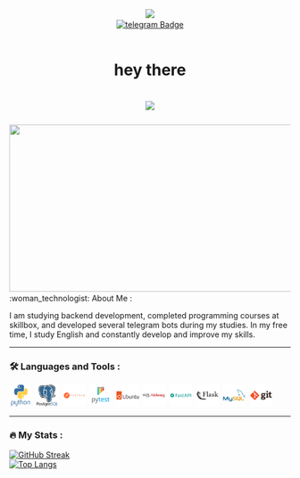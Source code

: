 <div id="header" align="center">
  <img src="https://media.giphy.com/media/M9gbBd9nbDrOTu1Mqx/giphy.gif" width="100"/>
   <div id="badges">
      <a href="https://t.me/Seyran1903">
        <img src="https://img.shields.io/badge/telegram-blue?style=for-the-badge&logo=telegram&logoColor=white" alt="telegram Badge"/>
      </a>
  </div>
  <img src="https://komarev.com/ghpvc/?username=seyran19&style=flat-square&color=blue" alt=""/>
   <h1>
       <p>hey there</p>
      <img src="https://media.giphy.com/media/hvRJCLFzcasrR4ia7z/giphy.gif" width="30px"/>
  </h1>
   <div align="center">
    <img src="https://media.giphy.com/media/dWesBcTLavkZuG35MI/giphy.gif" width="600" height="300"/>
  </div>
</div>
  :woman_technologist: About Me :
  <p>
    I am studying backend development, completed programming courses at skillbox, and developed several telegram bots during my studies. In my free         time, I study English and constantly develop and improve my skills.
  </p>
  
  ---

### :hammer_and_wrench: Languages and Tools :
  <img src="https://github.com/devicons/devicon/blob/master/icons/python/python-original-wordmark.svg" title="Python" alt="Python" width="40" height="40"/>&nbsp;
  <img src=https://github.com/devicons/devicon/blob/master/icons/postgresql/postgresql-original-wordmark.svg title="PostgreSQL" alt="PostgreSQL" width="40" height="40"/>&nbsp;
  <img src="https://github.com/devicons/devicon/blob/master/icons/postman/postman-original-wordmark.svg" title="postman" alt="postman" width="40" height="40"/>&nbsp;
  <img src="https://github.com/devicons/devicon/blob/master/icons/pytest/pytest-original-wordmark.svg" title="pytest" alt="pytest" width="40" height="40"/>&nbsp;
  <img src="https://github.com/devicons/devicon/blob/master/icons/ubuntu/ubuntu-original-wordmark.svg" title="ubuntu" alt="ubuntu" width="40" height="40"/>&nbsp;
  <img src="https://github.com/devicons/devicon/blob/master/icons/sqlalchemy/sqlalchemy-original-wordmark.svg" title="sqlalchemy" alt="sqlalchemy" width="40" height="40"/>&nbsp;
  <img src="https://github.com/devicons/devicon/blob/master/icons/fastapi/fastapi-original-wordmark.svg"  title="fastAPI" alt="fastAPI" width="40" height="40"/>&nbsp;
  <img src="https://github.com/devicons/devicon/blob/master/icons/flask/flask-original-wordmark.svg" title="flask" alt="flask" width="40" height="40"/>&nbsp;
  <img src="https://github.com/devicons/devicon/blob/master/icons/mysql/mysql-original-wordmark.svg" title="MySQL"  alt="MySQL" width="40" height="40"/>&nbsp;
   <img src="https://github.com/devicons/devicon/blob/master/icons/git/git-original-wordmark.svg" title="Git"  alt="Git" width="40" height="40"/>&nbsp;
</div>

---

### :fire: My Stats :
[![GitHub Streak](http://github-readme-streak-stats.herokuapp.com?user=seyran19&theme=dark&background=000000)](https://git.io/streak-stats)<br>
[![Top Langs](https://github-readme-stats.vercel.app/api/top-langs/?username=seyran19&layout=compact&theme=vision-friendly-dark)](https://github.com/anuraghazra/github-readme-stats)

  
    


